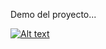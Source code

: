 Demo del proyecto...

[![Alt text](https://img.youtube.com/vi/kQX_tmbry8E/0.jpg)](https://www.youtube.com/watch?v=kQX_tmbry8E)
